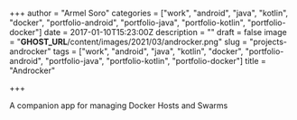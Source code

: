 +++
author = "Armel Soro"
categories = ["work", "android", "java", "kotlin", "docker", "portfolio-android", "portfolio-java", "portfolio-kotlin", "portfolio-docker"]
date = 2017-01-10T15:23:00Z
description = ""
draft = false
image = "__GHOST_URL__/content/images/2021/03/androcker.png"
slug = "projects-androcker"
tags = ["work", "android", "java", "kotlin", "docker", "portfolio-android", "portfolio-java", "portfolio-kotlin", "portfolio-docker"]
title = "Androcker"

+++


A companion app for managing Docker Hosts and Swarms

